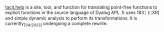 [tacit.help](https://tacit.help) is a site, tool, and function for translating point-free functions to explicit functions in the source language of Dyalog APL. It uses 183⌶ (⎕XR) and simple dynamic analysis to perform its transformations. It is currently<sub>[1/4/2023]</sub> undergoing a complete rewrite.
